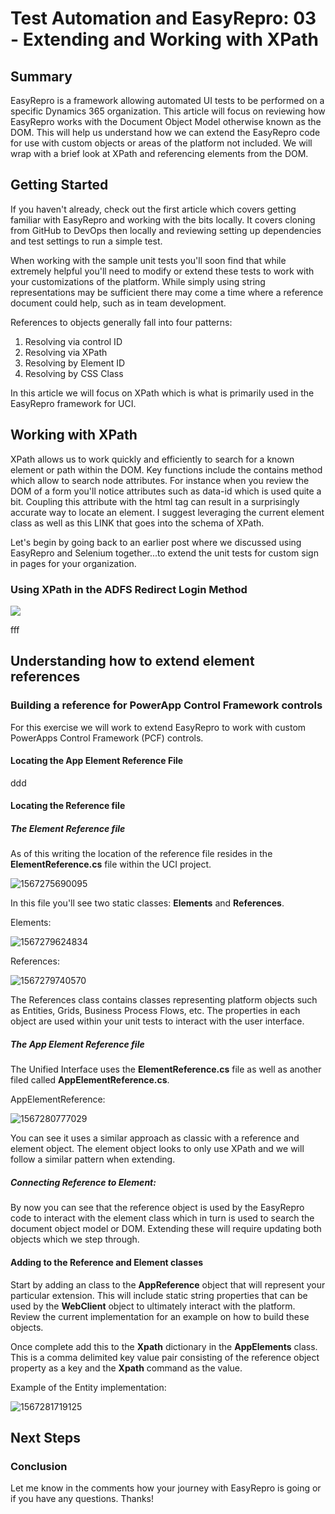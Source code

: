 # **Test Automation and EasyRepro: 03 - Extending and Working with XPath**

## Summary

EasyRepro is a framework allowing automated UI tests to be performed on a specific Dynamics 365 organization. This article will focus on reviewing how EasyRepro works with the Document Object Model otherwise known as the DOM. This will help us understand how we can extend the EasyRepro code for use with custom objects or areas of the platform not included. We will wrap with a brief look at XPath and referencing elements from the DOM.

## Getting Started

If you haven't already, check out the first article which covers getting familiar with EasyRepro and working with the bits locally. It covers cloning from GitHub to DevOps then locally and reviewing setting up dependencies and test settings to run a simple test. 

When working with the sample unit tests you'll soon find that while extremely helpful you'll need to modify or extend these tests to work with your customizations of the platform. While simply using string representations may be sufficient there may come a time where a reference document could help, such as in team development.

References to objects generally fall into four patterns:

1. Resolving via control ID
2. Resolving via XPath
3. Resolving by Element ID
4. Resolving by CSS Class

In this article we will focus on XPath which is what is primarily used in the EasyRepro framework for UCI.

## Working with XPath

XPath allows us to work quickly and efficiently to search for a known element or path within the DOM. Key functions include the contains method which allow to search node attributes. For instance when you review the DOM of a form you'll notice attributes such as data-id which is used quite a bit. Coupling this attribute with the html tag can result in a surprisingly accurate way to locate an element. I suggest leveraging the current element class as well as this LINK that goes into the schema of XPath.

Let's begin by going back to an earlier post where we discussed using EasyRepro and Selenium together...to extend the unit tests for custom sign in pages for your organization.

### Using XPath in the ADFS Redirect Login Method

![](C:\Data\_IPDev\Blogs\Blog2\AdfsLoginRedirect.JPG)

fff

## Understanding how to extend element references

### Building a reference for PowerApp Control Framework controls

For this exercise we will work to extend EasyRepro to work with custom PowerApps Control Framework (PCF) controls. 



#### Locating the App Element Reference File

ddd

#### Locating the Reference file

##### The Element Reference file

As of this writing the location of the reference file resides in the **ElementReference.cs** file within the UCI project.

![1567275690095](C:\Users\alyousse\AppData\Roaming\Typora\typora-user-images\1567275690095.png)

In this file you'll see two static classes: **Elements** and **References**. 

Elements:

![1567279624834](C:\Users\alyousse\AppData\Roaming\Typora\typora-user-images\1567279624834.png)

References:

![1567279740570](C:\Users\alyousse\AppData\Roaming\Typora\typora-user-images\1567279740570.png)

The References class contains classes representing platform objects such as Entities, Grids, Business Process Flows, etc. The properties in each object are used within your unit tests to interact with the user interface.

##### The App Element Reference file

The Unified Interface uses the **ElementReference.cs** file as well as another filed called **AppElementReference.cs**.

AppElementReference:

![1567280777029](C:\Users\alyousse\AppData\Roaming\Typora\typora-user-images\1567280777029.png)

You can see it uses a similar approach as classic with a reference and element object. The element object looks to only use XPath and we will follow a similar pattern when extending.

##### Connecting Reference to Element:

By now you can see that the reference object is used by the EasyRepro code to interact with the element class which in turn is used to search the document object model or DOM. Extending these will require updating both objects which we step through.

#### Adding to the Reference and Element classes

Start by adding an class to the **AppReference** object that will represent your particular extension. This will include static string properties that can be used by the **WebClient** object to ultimately interact with the platform. Review the current implementation for an example on how to build these objects.

Once complete add this to the **Xpath** dictionary in the **AppElements** class. This is a comma delimited key value pair consisting of the reference object property as a key and the **Xpath** command as the value.

Example of the Entity implementation:

![1567281719125](C:\Users\alyousse\AppData\Roaming\Typora\typora-user-images\1567281719125.png)







## Next Steps

### Conclusion

Let me know in the comments how your journey with EasyRepro is going or if you have any questions. Thanks!